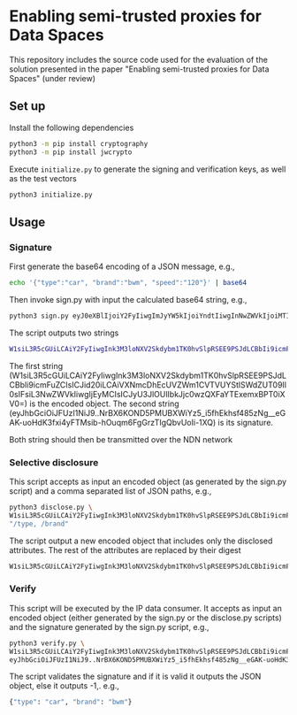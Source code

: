 # Enabling semi-trusted proxies for Data Spaces
This repository includes the source code used for the evaluation of the solution
presented in the paper "Enabling semi-trusted proxies for Data Spaces" (under review)

## Set up
Install the following dependencies

```bash
python3 -m pip install cryptography
python3 -m pip install jwcrypto
```

Execute `initialize.py` to generate the signing and verification keys, as well as
the test vectors

```bash
python3 initialize.py
```

## Usage
### Signature

First generate the base64 encoding of a JSON message, e.g.,

```bash
echo '{"type":"car", "brand":"bwm", "speed":"120"}' | base64
```
Then invoke sign.py with input the calculated base64 string, e.g., 

```bash
python3 sign.py eyJ0eXBlIjoiY2FyIiwgImJyYW5kIjoiYndtIiwgInNwZWVkIjoiMTIwIn0K
```

The script outputs two strings

```bash
W1siL3R5cGUiLCAiY2FyIiwgInk3M3loNXV2Skdybm1TK0hvSlpRSEE9PSJdLCBbIi9icmFuZCIsICJid20iLCAiVXNmcDhEcUVZWm1CVTVUYStlSWdZUT09Il0sIFsiL3NwZWVkIiwgIjEyMCIsICJyU3JlOUlIbkJjc0wzQXFaYTExemxBPT0iXV0= eyJhbGciOiJFUzI1NiJ9..NrBX6KOND5PMUBXWiYz5_i5fhEkhsf485zNg__eGAK-uoHdK3fxi4yFTMsib-hOuqm6FgGrzTIgQbvUoIi-1XQ
```

The first string (W1siL3R5cGUiLCAiY2FyIiwgInk3M3loNXV2Skdybm1TK0hvSlpRSEE9PSJdLCBbIi9icmFuZCIsICJid20iLCAiVXNmcDhEcUVZWm1CVTVUYStlSWdZUT09Il0sIFsiL3NwZWVkIiwgIjEyMCIsICJyU3JlOUlIbkJjc0wzQXFaYTExemxBPT0iXV0=)
is the encoded object. The second string (eyJhbGciOiJFUzI1NiJ9..NrBX6KOND5PMUBXWiYz5_i5fhEkhsf485zNg__eGAK-uoHdK3fxi4yFTMsib-hOuqm6FgGrzTIgQbvUoIi-1XQ) is its signature. 

Both string should then be transmitted over the NDN network

### Selective disclosure

This script accepts as input an encoded object (as generated by the sign.py script) and a comma separated list of JSON paths, e.g., 

```bash
python3 disclose.py \
W1siL3R5cGUiLCAiY2FyIiwgInk3M3loNXV2Skdybm1TK0hvSlpRSEE9PSJdLCBbIi9icmFuZCIsICJid20iLCAiVXNmcDhEcUVZWm1CVTVUYStlSWdZUT09Il0sIFsiL3NwZWVkIiwgIjEyMCIsICJyU3JlOUlIbkJjc0wzQXFaYTExemxBPT0iXV0= \
"/type, /brand"
```
The script output a new encoded object that includes only the disclosed attributes. The rest of the attributes are replaced by their digest

```bash
W1siL3R5cGUiLCAiY2FyIiwgInk3M3loNXV2Skdybm1TK0hvSlpRSEE9PSJdLCBbIi9icmFuZCIsICJid20iLCAiVXNmcDhEcUVZWm1CVTVUYStlSWdZUT09Il0sICJ6TnRGYjRFdndJOVcrRmR5KzB4bjdYUE8vSzQ0NGYvWUlyczQ0SDVGNmhRPSJd
```

### Verify
This script will be executed by the IP data consumer. It accepts as input an encoded 
object (either generated by the sign.py or the disclose.py scripts) and the signature generated
by the sign.py script, e.g., 


```bash
python3 verify.py \
W1siL3R5cGUiLCAiY2FyIiwgInk3M3loNXV2Skdybm1TK0hvSlpRSEE9PSJdLCBbIi9icmFuZCIsICJid20iLCAiVXNmcDhEcUVZWm1CVTVUYStlSWdZUT09Il0sICJ6TnRGYjRFdndJOVcrRmR5KzB4bjdYUE8vSzQ0NGYvWUlyczQ0SDVGNmhRPSJd \
eyJhbGciOiJFUzI1NiJ9..NrBX6KOND5PMUBXWiYz5_i5fhEkhsf485zNg__eGAK-uoHdK3fxi4yFTMsib-hOuqm6FgGrzTIgQbvUoIi-1XQ
```

The script validates the signature and if it is valid it outputs the JSON object,
else it outputs -1,. e.g., 

```bash
{"type": "car", "brand": "bwm"}
```